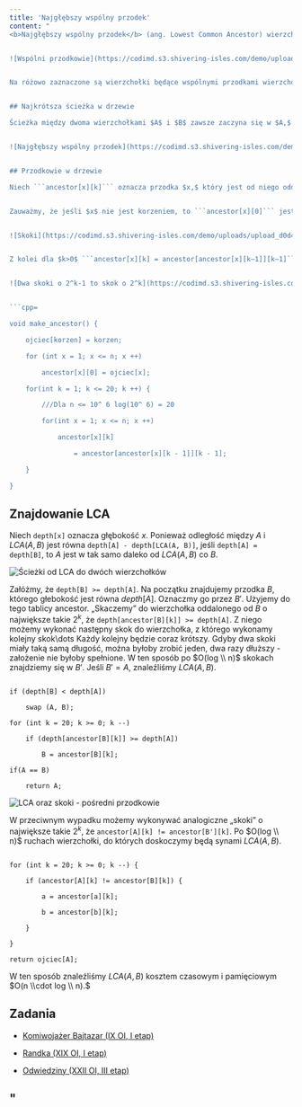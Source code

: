```yaml
---
title: 'Najgłębszy wspólny przodek'
content: "
<b>Najgłębszy wspólny przodek</b> (ang. Lowest Common Ancestor) wierzchołków $A$ i $B$ jest to najgłębszy taki wierzchołek $C,$ że $C$ jest przodkiem zarówno $A,$ jak i $B.$ Innymi słowy $A$ i $B$ są w poddrzewie $C.$


![Wspólni przodkowie](https://codimd.s3.shivering-isles.com/demo/uploads/upload_815e4dfb9a4bac66b4e1b1dc62e2bf32.png)


Na różowo zaznaczone są wierzchołki będące wspólnymi przodkami wierzchołków $A$ i $B,$ a $C$ jest ich najgłębszym wspólnym przodkiem (inaczej $LCA(A,B)$). Zauważmy, że różowe wierzchołki tworzą ścieżkę od korzenia do $C.$


## Najkrótsza ścieżka w drzewie

Ścieżka między dwoma wierzchołkami $A$ i $B$ zawsze zaczyna się w $A,$ idzie w górę drzewa aż do $LCA(A,B),$ a potem w dół do $B.$ Innymi słowy składa się ona z dwóch ścieżek, które biegną w górę drzewa: jedna od $A$ do $LCA(A,B),$ druga od $B$ do $LCA(A,B).$


![Najgłębszy wspólny przodek](https://codimd.s3.shivering-isles.com/demo/uploads/upload_c24de648f2e54ede715eb57fee132a51.png)


## Przodkowie w drzewie

Niech ```ancestor[x][k]``` oznacza przodka $x,$ który jest od niego oddalony o $2^k$ krawędzi. Jeśli $2^k$ jest większe niż odległość między $x$ a korzeniem, przyjmiemy, że ```ancestor[x][k]``` jest korzeniem.


Zauważmy, że jeśli $x$ nie jest korzeniem, to ```ancestor[x][0]``` jest ojcem $x.$ W przeciwnym wypadku ```ancestor[x][0] = x```.


![Skoki](https://codimd.s3.shivering-isles.com/demo/uploads/upload_d0d410426a13315d9df6f25a7043c738.png)


Z kolei dla $k>0$ ```ancestor[x][k] = ancestor[ancestor[x][k–1]][k–1]```, ponieważ $2^k = 2^{k–1}+ 2^{k–1}.$


![Dwa skoki o 2^k-1 to skok o 2^k](https://codimd.s3.shivering-isles.com/demo/uploads/upload_20c4594b345c2e3a68cb274110b63d9d.png)


```cpp=

void make_ancestor() {

	ojciec[korzen] = korzen;

	for (int x = 1; x <= n; x ++)

		ancestor[x][0] = ojciec[x];

	for(int k = 1; k <= 20; k ++) {

		///Dla n <= 10^ 6 log(10^ 6) = 20

		for(int x = 1; x <= n; x ++)

			ancestor[x][k] 

				= ancestor[ancestor[x][k - 1]][k - 1];

	}

}

```


## Znajdowanie LCA

Niech ```depth[x]``` oznacza głębokość $x.$ Ponieważ odległość między $A$ i $LCA(A,B)$ jest równa ```depth[A] - depth[LCA(A, B)]```, jeśli ```depth[A] = depth[B]```, to $A$ jest w tak samo daleko od $LCA(A, B)$ co $B.$


![Ścieżki od LCA do dwóch wierzchołków](https://codimd.s3.shivering-isles.com/demo/uploads/upload_ea543d6d73431efa4c3050c64dd986be.png)


Załóżmy, że ```depth[B] >= depth[A]```. Na początku znajdujemy przodka $B,$ którego głebokość jest równa $depth[A].$ Oznaczmy go przez $B'.$ Użyjemy do tego tablicy ancestor. „Skaczemy” do wierzchołka oddalonego od $B$ o największe takie $2^k,$ że ```depth[ancestor[B][k]] >= depth[A]```. Z niego możemy wykonać następny skok do wierzchołka, z którego wykonamy kolejny skok\\dots Każdy kolejny będzie coraz krótszy. Gdyby dwa skoki miały taką samą długość, można byłoby zrobić jeden, dwa razy dłuższy - założenie nie byłoby spełnione. W ten sposób po $O(log \\ n)$ skokach znajdziemy się w $B'.$ Jeśli $B' = A,$ znaleźliśmy $LCA(A, B).$


```cpp=

if (depth[B] < depth[A])

	swap (A, B);

for (int k = 20; k >= 0; k --)

	if (depth[ancestor[B][k]] >= depth[A])

		B = ancestor[B][k];

if(A == B)

	return A;

```


![LCA oraz skoki - pośredni przodkowie](https://codimd.s3.shivering-isles.com/demo/uploads/upload_0af5fd9de8c63af01a55946395457460.png)


W przeciwnym wypadku możemy wykonywać analogiczne „skoki” o największe takie $2^k,$ że ```ancestor[A][k] != ancestor[B'][k]```. Po $O(log \\ n)$ ruchach wierzchołki, do których doskoczymy będą synami $LCA(A,B).$


```cpp=

for (int k = 20; k >= 0; k --) {

	if (ancestor[A][k] != ancestor[B][k]) {

		a = ancestor[a][k];

		b = ancestor[b][k];

	}

}

return ojciec[A];

```


W ten sposób znaleźliśmy $LCA(A,B)$ kosztem czasowym i pamięciowym $O(n \\cdot log \\ n).$


## Zadania

- [Komiwojażer Bajtazar (IX OI, I etap)](https://szkopul.edu.pl/problemset/problem/-fb7NxSJGXxkJ2Om5FvXzbil/site/?key=statement)

- [Randka (XIX OI, I etap)](https://szkopul.edu.pl/problemset/problem/gIvRmapl7sX6di87092Rmjdw/site/?key=statement)

- [Odwiedziny (XXII OI, III etap)](https://szkopul.edu.pl/problemset/problem/Mlar--JvS1gThazr04pNorHN/site/?key=statement)

"
---
```

